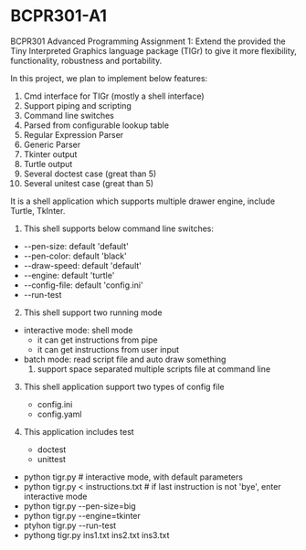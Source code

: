 # BCPR301-A1
BCPR301 Advanced Programming Assignment 1:  Extend the provided the Tiny Interpreted Graphics language package (TIGr) to give it more flexibility, functionality, robustness and portability. 

In this project, we plan to implement below features:

1. Cmd interface for TIGr (mostly a shell interface)
2. Support piping and scripting
3. Command line switches
4. Parsed from configurable lookup table
5. Regular Expression Parser
6. Generic Parser
7. Tkinter output
8. Turtle output
9. Several doctest case (great than 5)
10. Several unitest case (great than 5)

It is a shell application which supports multiple drawer engine, include Turtle, TkInter.

1. This shell supports below command line switches:

- --pen-size: default 'default'
- --pen-color: default 'black'
- --draw-speed: default 'default'
- --engine: default 'turtle'
- --config-file: default 'config.ini'
- --run-test

2. This shell support two running mode

- interactive mode: shell mode
    - it can get instructions from pipe
    - it can get instructions from user input
- batch mode: read script file and auto draw something
    1. support space separated multiple scripts file at command line

3. This shell application support two types of config file
    - config.ini
    - config.yaml 

4. This application includes test
    - doctest
    - unittest
    
    
- python tigr.py # interactive mode, with default parameters
- python tigr.py < instructions.txt # if last instruction is not 'bye', enter interactive mode
- python tigr.py --pen-size=big 
- python tigr.py --engine=tkinter
- ptyhon tigr.py --run-test
- pythong tigr.py ins1.txt ins2.txt ins3.txt
     
 
